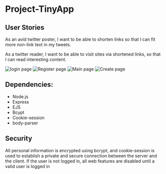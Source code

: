 # Project-TinyApp

## User Stories
As an avid twitter poster, 
I want to be able to shorten links 
so that I can fit more non-link text in my tweets.

As a twitter reader, 
I want to be able to visit sites via shortened links, 
so that I can read interesting content.

![login page](../../views/images/create.png)
![Register page](../../views/images/register.png)
![Main page](../../views/images/main.png)
![Create page](../../views/images/create.png)

## Dependencies:
- Node.js
- Express
- EJS
- Bcypt
- Cookie-session
- body-parser

## Security
All personal information is encrypted using bcrypt, and cookie-session is used to establish a private and secure connection between the server and the client. If the user is not logged in, all web features are disabled until a valid user is logged in
